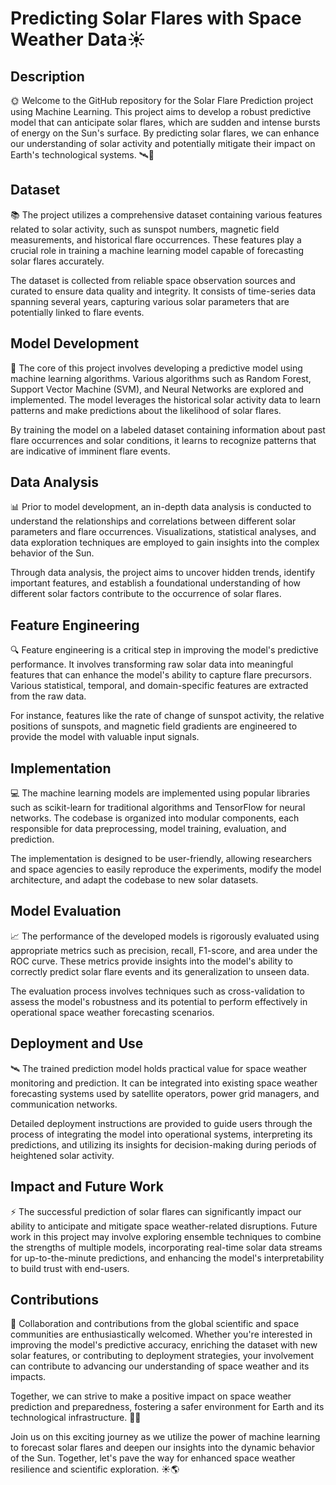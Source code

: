 # Predicting Solar Flares with Space Weather Data☀️

## Description

🌞 Welcome to the GitHub repository for the Solar Flare Prediction project using Machine Learning. This project aims to develop a robust predictive model that can anticipate solar flares, which are sudden and intense bursts of energy on the Sun's surface. By predicting solar flares, we can enhance our understanding of solar activity and potentially mitigate their impact on Earth's technological systems. 🛰️🔭

## Dataset

📚 The project utilizes a comprehensive dataset containing various features related to solar activity, such as sunspot numbers, magnetic field measurements, and historical flare occurrences. These features play a crucial role in training a machine learning model capable of forecasting solar flares accurately.

The dataset is collected from reliable space observation sources and curated to ensure data quality and integrity. It consists of time-series data spanning several years, capturing various solar parameters that are potentially linked to flare events.

## Model Development

🔬 The core of this project involves developing a predictive model using machine learning algorithms. Various algorithms such as Random Forest, Support Vector Machine (SVM), and Neural Networks are explored and implemented. The model leverages the historical solar activity data to learn patterns and make predictions about the likelihood of solar flares.

By training the model on a labeled dataset containing information about past flare occurrences and solar conditions, it learns to recognize patterns that are indicative of imminent flare events.

## Data Analysis

📊 Prior to model development, an in-depth data analysis is conducted to understand the relationships and correlations between different solar parameters and flare occurrences. Visualizations, statistical analyses, and data exploration techniques are employed to gain insights into the complex behavior of the Sun.

Through data analysis, the project aims to uncover hidden trends, identify important features, and establish a foundational understanding of how different solar factors contribute to the occurrence of solar flares.

## Feature Engineering

🔍 Feature engineering is a critical step in improving the model's predictive performance. It involves transforming raw solar data into meaningful features that can enhance the model's ability to capture flare precursors. Various statistical, temporal, and domain-specific features are extracted from the raw data.

For instance, features like the rate of change of sunspot activity, the relative positions of sunspots, and magnetic field gradients are engineered to provide the model with valuable input signals.

## Implementation

💻 The machine learning models are implemented using popular libraries such as scikit-learn for traditional algorithms and TensorFlow for neural networks. The codebase is organized into modular components, each responsible for data preprocessing, model training, evaluation, and prediction.

The implementation is designed to be user-friendly, allowing researchers and space agencies to easily reproduce the experiments, modify the model architecture, and adapt the codebase to new solar datasets.

## Model Evaluation

📈 The performance of the developed models is rigorously evaluated using appropriate metrics such as precision, recall, F1-score, and area under the ROC curve. These metrics provide insights into the model's ability to correctly predict solar flare events and its generalization to unseen data.

The evaluation process involves techniques such as cross-validation to assess the model's robustness and its potential to perform effectively in operational space weather forecasting scenarios.

## Deployment and Use

🛰️ The trained prediction model holds practical value for space weather monitoring and prediction. It can be integrated into existing space weather forecasting systems used by satellite operators, power grid managers, and communication networks.

Detailed deployment instructions are provided to guide users through the process of integrating the model into operational systems, interpreting its predictions, and utilizing its insights for decision-making during periods of heightened solar activity.

## Impact and Future Work

⚡ The successful prediction of solar flares can significantly impact our ability to anticipate and mitigate space weather-related disruptions. Future work in this project may involve exploring ensemble techniques to combine the strengths of multiple models, incorporating real-time solar data streams for up-to-the-minute predictions, and enhancing the model's interpretability to build trust with end-users.

## Contributions

🤝 Collaboration and contributions from the global scientific and space communities are enthusiastically welcomed. Whether you're interested in improving the model's predictive accuracy, enriching the dataset with new solar features, or contributing to deployment strategies, your involvement can contribute to advancing our understanding of space weather and its impacts.

Together, we can strive to make a positive impact on space weather prediction and preparedness, fostering a safer environment for Earth and its technological infrastructure. 🚀🌌

Join us on this exciting journey as we utilize the power of machine learning to forecast solar flares and deepen our insights into the dynamic behavior of the Sun. Together, let's pave the way for enhanced space weather resilience and scientific exploration. ☀️🌎
